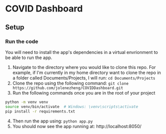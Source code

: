 # COVID Dashboard

## Setup

### Run the code

You will need to install the app's dependencies in a virtual envrionment to be able to run the app.

1. Navigate to the directory where you would like to clone this repo. For example, if I'm currently in my home directory want to clone the repo in a folder called Documents/Projects, I will run: ```cd Documents/Projects```
2. Clone the repo using the following command:
```git clone https://github.com/jolenezheng/COVIDDashboard.git```
3. Run the following commands once you are in the root of your project
```bash
python -m venv venv
source venv/bin/activate  # Windows: \venv\scripts\activate
pip install -r requirements.txt
```
4. Then run the app using: ```python app.py```
5. You should now see the app running at: http://localhost:8050/
